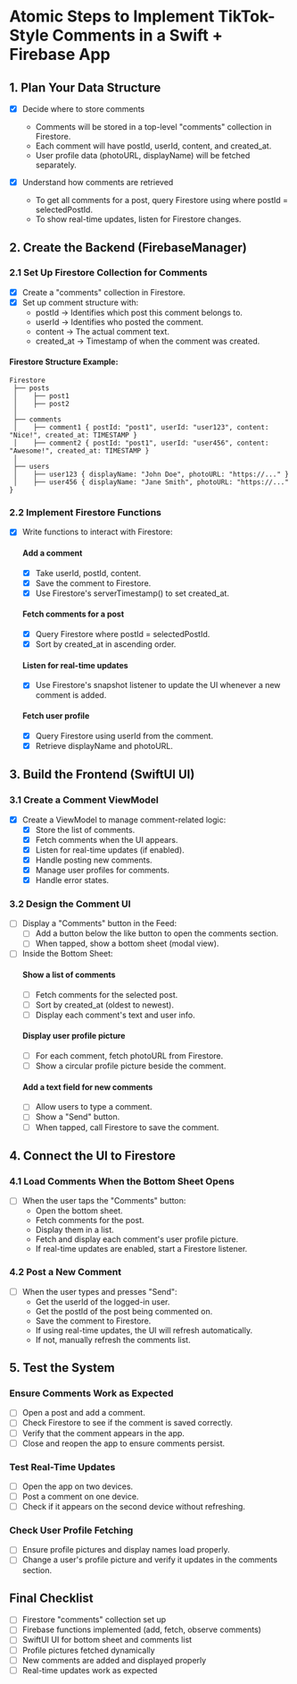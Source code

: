 # Atomic Steps to Implement TikTok-Style Comments in a Swift + Firebase App

## 1. Plan Your Data Structure
- [x] Decide where to store comments
  - Comments will be stored in a top-level "comments" collection in Firestore.
  - Each comment will have postId, userId, content, and created_at.
  - User profile data (photoURL, displayName) will be fetched separately.

- [x] Understand how comments are retrieved
  - To get all comments for a post, query Firestore using where postId = selectedPostId.
  - To show real-time updates, listen for Firestore changes.

## 2. Create the Backend (FirebaseManager)
### 2.1 Set Up Firestore Collection for Comments
- [x] Create a "comments" collection in Firestore.
- [x] Set up comment structure with:
  - postId → Identifies which post this comment belongs to.
  - userId → Identifies who posted the comment.
  - content → The actual comment text.
  - created_at → Timestamp of when the comment was created.

#### Firestore Structure Example:
```
Firestore
 ├── posts
 │    ├── post1
 │    ├── post2
 │
 ├── comments
 │    ├── comment1 { postId: "post1", userId: "user123", content: "Nice!", created_at: TIMESTAMP }
 │    ├── comment2 { postId: "post1", userId: "user456", content: "Awesome!", created_at: TIMESTAMP }
 │
 ├── users
 │    ├── user123 { displayName: "John Doe", photoURL: "https://..." }
 │    ├── user456 { displayName: "Jane Smith", photoURL: "https://..." }
```

### 2.2 Implement Firestore Functions
- [x] Write functions to interact with Firestore:
  #### Add a comment
  - [x] Take userId, postId, content.
  - [x] Save the comment to Firestore.
  - [x] Use Firestore's serverTimestamp() to set created_at.

  #### Fetch comments for a post
  - [x] Query Firestore where postId = selectedPostId.
  - [x] Sort by created_at in ascending order.

  #### Listen for real-time updates
  - [x] Use Firestore's snapshot listener to update the UI whenever a new comment is added.

  #### Fetch user profile
  - [x] Query Firestore using userId from the comment.
  - [x] Retrieve displayName and photoURL.

## 3. Build the Frontend (SwiftUI UI)
### 3.1 Create a Comment ViewModel
- [x] Create a ViewModel to manage comment-related logic:
  - [x] Store the list of comments.
  - [x] Fetch comments when the UI appears.
  - [x] Listen for real-time updates (if enabled).
  - [x] Handle posting new comments.
  - [x] Manage user profiles for comments.
  - [x] Handle error states.

### 3.2 Design the Comment UI
- [ ] Display a "Comments" button in the Feed:
  - [ ] Add a button below the like button to open the comments section.
  - [ ] When tapped, show a bottom sheet (modal view).

- [ ] Inside the Bottom Sheet:
  #### Show a list of comments
  - [ ] Fetch comments for the selected post.
  - [ ] Sort by created_at (oldest to newest).
  - [ ] Display each comment's text and user info.

  #### Display user profile picture
  - [ ] For each comment, fetch photoURL from Firestore.
  - [ ] Show a circular profile picture beside the comment.

  #### Add a text field for new comments
  - [ ] Allow users to type a comment.
  - [ ] Show a "Send" button.
  - [ ] When tapped, call Firestore to save the comment.

## 4. Connect the UI to Firestore
### 4.1 Load Comments When the Bottom Sheet Opens
- [ ] When the user taps the "Comments" button:
  - Open the bottom sheet.
  - Fetch comments for the post.
  - Display them in a list.
  - Fetch and display each comment's user profile picture.
  - If real-time updates are enabled, start a Firestore listener.

### 4.2 Post a New Comment
- [ ] When the user types and presses "Send":
  - Get the userId of the logged-in user.
  - Get the postId of the post being commented on.
  - Save the comment to Firestore.
  - If using real-time updates, the UI will refresh automatically.
  - If not, manually refresh the comments list.

## 5. Test the System
### Ensure Comments Work as Expected
- [ ] Open a post and add a comment.
- [ ] Check Firestore to see if the comment is saved correctly.
- [ ] Verify that the comment appears in the app.
- [ ] Close and reopen the app to ensure comments persist.

### Test Real-Time Updates
- [ ] Open the app on two devices.
- [ ] Post a comment on one device.
- [ ] Check if it appears on the second device without refreshing.

### Check User Profile Fetching
- [ ] Ensure profile pictures and display names load properly.
- [ ] Change a user's profile picture and verify it updates in the comments section.

## Final Checklist
- [ ] Firestore "comments" collection set up
- [ ] Firebase functions implemented (add, fetch, observe comments)
- [ ] SwiftUI UI for bottom sheet and comments list
- [ ] Profile pictures fetched dynamically
- [ ] New comments are added and displayed properly
- [ ] Real-time updates work as expected